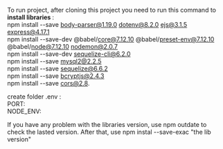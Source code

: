 To run project, after cloning this project you need to run this command to <b>install libraries </b>:<br>
npm install --save body-parser@1.19.0 dotenv@8.2.0 ejs@3.1.5 express@4.17.1<br>
npm install --save-dev @babel/core@7.12.10 @babel/preset-env@7.12.10 @babel/node@7.12.10 nodemon@2.0.7<br>
npm install --save-dev sequelize-cli@6.2.0<br>
npm install --save mysql2@2.2.5<br>
npm install --save sequelize@6.6.2<br>
npm install --save bcryptjs@2.4.3<br>
npm install --save cors@2.8.

create folder .env :<br>
PORT: <br>
NODE_ENV:

If you have any problem with the libraries version, use npm outdate to check the lasted version. After that, use npm instal --save-exac "the lib version"

